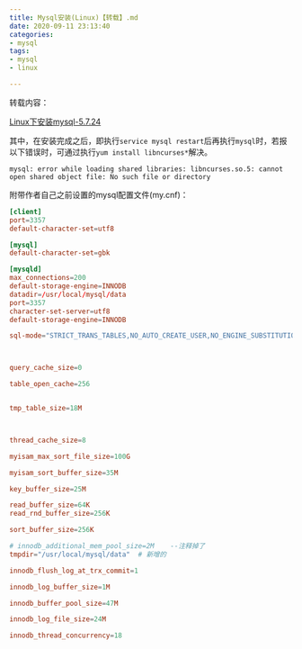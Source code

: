 ```yaml
---
title: Mysql安装(Linux)【转载】.md
date: 2020-09-11 23:13:40
categories:
- mysql
tags:
- mysql
- linux

---
```




转载内容：

[Linux下安装mysql-5.7.24](https://www.jianshu.com/p/276d59cbc529)



其中，在安装完成之后，即执行`service mysql restart`后再执行`mysql`时，若报以下错误时，可通过执行`yum install libncurses*`解决。

```err
mysql: error while loading shared libraries: libncurses.so.5: cannot open shared object file: No such file or directory
```



附带作者自己之前设置的mysql配置文件(my.cnf)：

```cnf
[client]
port=3357
default-character-set=utf8

[mysql]
default-character-set=gbk

[mysqld]
max_connections=200
default-storage-engine=INNODB
datadir=/usr/local/mysql/data
port=3357
character-set-server=utf8
default-storage-engine=INNODB

sql-mode="STRICT_TRANS_TABLES,NO_AUTO_CREATE_USER,NO_ENGINE_SUBSTITUTION"



query_cache_size=0

table_open_cache=256


tmp_table_size=18M



thread_cache_size=8

myisam_max_sort_file_size=100G

myisam_sort_buffer_size=35M

key_buffer_size=25M

read_buffer_size=64K
read_rnd_buffer_size=256K

sort_buffer_size=256K

# innodb_additional_mem_pool_size=2M    --注释掉了
tmpdir="/usr/local/mysql/data"  # 新增的

innodb_flush_log_at_trx_commit=1

innodb_log_buffer_size=1M

innodb_buffer_pool_size=47M

innodb_log_file_size=24M

innodb_thread_concurrency=18
```


